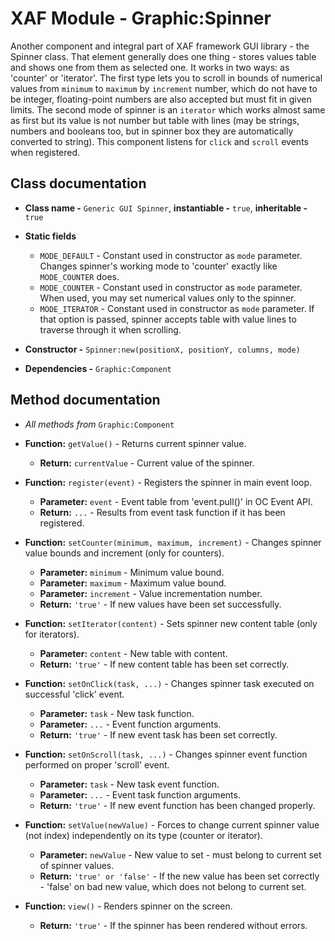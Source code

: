 # XAF Module - Graphic:Spinner

Another component and integral part of XAF framework GUI library - the Spinner class. That element generally does one thing - stores values table and shows one from them as selected one. It works in two ways: as 'counter' or 'iterator'. The first type lets you to scroll in bounds of numerical values from `minimum` to `maximum` by `increment` number, which do not have to be integer, floating-point numbers are also accepted but must fit in given limits. The second mode of spinner is an `iterator` which works almost same as first but its value is not number but table with lines (may be strings, numbers and booleans too, but in spinner box they are automatically converted to string). This component listens for `click` and `scroll` events when registered.

## Class documentation

* **Class name -** `Generic GUI Spinner`, **instantiable -** `true`, **inheritable -** `true`
* **Static fields**

  * `MODE_DEFAULT` - Constant used in constructor as `mode` parameter. Changes spinner's working mode to 'counter' exactly like `MODE_COUNTER` does.
  * `MODE_COUNTER` - Constant used in constructor as `mode` parameter. When used, you may set numerical values only to the spinner.
  * `MODE_ITERATOR` - Constant used in constructor as `mode` parameter. If that option is passed, spinner accepts table with value lines to traverse through it when scrolling.

* **Constructor -** `Spinner:new(positionX, positionY, columns, mode)`
* **Dependencies -** `Graphic:Component`

## Method documentation

* *All methods from* `Graphic:Component`
* **Function:** `getValue()` - Returns current spinner value.

  * **Return:** `currentValue` - Current value of the spinner.

* **Function:** `register(event)` - Registers the spinner in main event loop.

  * **Parameter:** `event` - Event table from 'event.pull()' in OC Event API.
  * **Return:** `...` - Results from event task function if it has been registered.

* **Function:** `setCounter(minimum, maximum, increment)` - Changes spinner value bounds and increment (only for counters).

  * **Parameter:** `minimum` - Minimum value bound.
  * **Parameter:** `maximum` - Maximum value bound.
  * **Parameter:** `increment` - Value incrementation number.
  * **Return:** `'true'` - If new values have been set successfully.

* **Function:** `setIterator(content)` - Sets spinner new content table (only for iterators).

  * **Parameter:** `content` - New table with content.
  * **Return:** `'true'` - If new content table has been set correctly.

* **Function:** `setOnClick(task, ...)` - Changes spinner task executed on successful 'click' event.

  * **Parameter:** `task` - New task function.
  * **Parameter:** `...` - Event function arguments.
  * **Return:** `'true'` - If new event task has been set correctly.

* **Function:** `setOnScroll(task, ...)` - Changes spinner event function performed on proper 'scroll' event.

  * **Parameter:** `task` - New task event function.
  * **Parameter:** `...` - Event task function arguments.
  * **Return:** `'true'` - If new event function has been changed properly.

* **Function:** `setValue(newValue)` - Forces to change current spinner value (not index) independently on its type (counter or iterator).

  * **Parameter:** `newValue` - New value to set - must belong to current set of spinner values.
  * **Return:** `'true' or 'false'` - If the new value has been set correctly - 'false' on bad new value, which does not belong to current set.

* **Function:** `view()` - Renders spinner on the screen.

  * **Return:** `'true'` - If the spinner has been rendered without errors.

